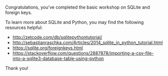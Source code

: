 Congratulations, you've completed the basic workshop on SQLite and foreign keys.

To learn more about SQLite and Python, you may find the following resources helpful:

* http://zetcode.com/db/sqlitepythontutorial/
* http://sebastianraschka.com/Articles/2014_sqlite_in_python_tutorial.html
* https://sqlite.org/foreignkeys.html
* https://stackoverflow.com/questions/2887878/importing-a-csv-file-into-a-sqlite3-database-table-using-python

Thank you!
